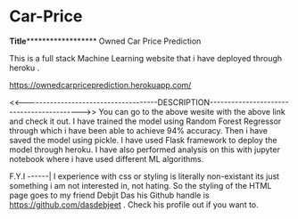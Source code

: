 # Car-Price
******************************Title************************************************
                      Owned Car Price Prediction

This is a full stack Machine Learning website that i have deployed through heroku .



https://ownedcarpriceprediction.herokuapp.com/

<<-------------------------------------DESCRIPTION------------------------------------------>>
You can go to the above wesite with the above link and check it out.
I have trained the model using Random Forest Regressor through which i have been able to achieve 94% accuracy.
Then i have saved the model using pickle.
I have used Flask framework to deploy the model through heroku.
I have also performed analysis on this with jupyter notebook where i have used different ML algorithms.

F.Y.I
------|
I experience with css or styling is literally non-existant its just something i am not interested in, not hating.
So the styling of the HTML page goes to my friend Debjit Das his Github handle is https://github.com/dasdebjeet .
Check his profile out if you want to.
